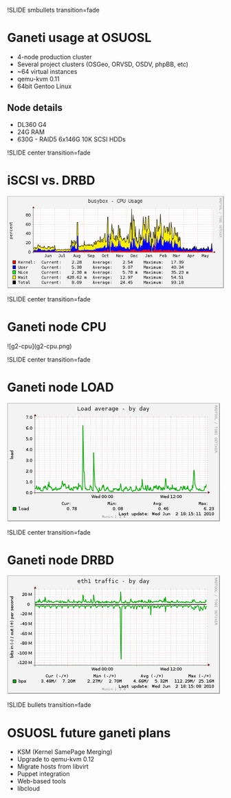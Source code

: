 !SLIDE smbullets transition=fade

# Ganeti usage at OSUOSL #

* 4-node production cluster
* Several project clusters (OSGeo, ORVSD, OSDV, phpBB, etc)
* ~64 virtual instances
* qemu-kvm 0.11
* 64bit Gentoo Linux

## Node details ##

* DL360 G4
* 24G RAM
* 630G - RAID5 6x146G 10K SCSI HDDs

!SLIDE center transition=fade

# iSCSI vs. DRBD #

![busybox](busybox.png)

!SLIDE center transition=fade

# Ganeti node CPU #

<span class="height-image">
![g2-cpu](g2-cpu.png)
</span>

!SLIDE center transition=fade

# Ganeti node LOAD #

![g2-load](g2-load.png)

!SLIDE center transition=fade

# Ganeti node DRBD #

![g2-eth1](g2-eth1.png)

!SLIDE bullets transition=fade

# OSUOSL future ganeti plans #

* KSM (Kernel SamePage Merging)
* Upgrade to qemu-kvm 0.12
* Migrate hosts from libvirt
* Puppet integration
* Web-based tools
* libcloud
